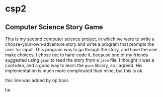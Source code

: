 # csp2
## Computer Science Story Game
This is my second computer science project, in which we were to write a choose-your-own-adventure story and write a program that prompts the user for input. This program was to go though the story, and have the user make choices. I chose not to hard-code it, because one of my friends suggested using `gson` to read the story from a `json` file. I thought it was a cool idea, and a good way to learn the `gson` library, so I agreed. His implementation is much more complicated than mine, but this is ok.

this line was added by op boss


he
